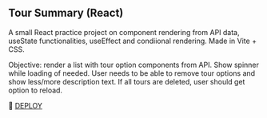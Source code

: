 ## Tour Summary (React)

A small React practice project on component rendering from API data, useState functionalities, useEffect and condiional rendering. Made in Vite + CSS.

Objective: render a list with tour option components from API. Show spinner while loading of needed. User needs to be able to remove tour options and show less/more description text. If all tours are deleted, user should get option to reload.

🚀 [DEPLOY](https://edwinsch.github.io/react-tours/)
